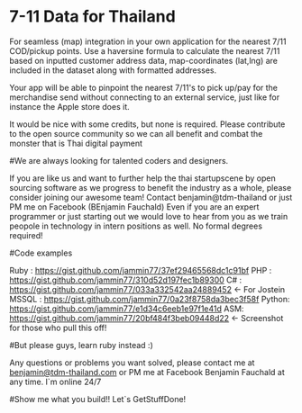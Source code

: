 # 7-11 Data for Thailand

For seamless (map) integration in your own application for the nearest 7/11 COD/pickup points.
Use a haversine formula to calculate the nearest 7/11 based on inputted customer address data, map-coordinates (lat,lng) are included in the dataset along with formatted addresses.

Your app will be able to pinpoint the nearest 7/11's to pick up/pay for the merchandise send without connecting to an external service, just like for instance the Apple store does it.


It would be nice with some credits, but none is required.
Please contribute to the open source community so we can all benefit and combat the monster that is Thai digital payment


#We are always looking for talented coders and designers. 

If you are like us and want to further help the thai startupscene by open sourcing software as we progress to benefit the industry as a whole, please consider joining our awesome team! Contact benjamin@tdm-thailand or just PM me on Facebook (BEnjamin Fauchald) Even if you are an expert programmer or just starting out we would love to hear from you as we train peopole in technology in intern positions as well. No formal degrees required!
 

#Code examples

Ruby  : https://gist.github.com/jammin77/37ef29465568dc1c91bf
PHP   : https://gist.github.com/jammin77/310d52d197fec1b89300
C#	  : https://gist.github.com/jammin77/033a332542aa24889452 <- For Jostein
MSSQL : https://gist.github.com/jammin77/0a23f8758da3bec3f58f
Python: https://gist.github.com/jammin77/e1d34c6eeb1e97f1e41d
ASM:    https://gist.github.com/jammin77/20bf484f3beb09448d22 <- Screenshot for those who pull this off!



#But please guys, learn ruby instead :)

Any questions or problems you want solved, please contact me at benjamin@tdm-thailand.com or PM me at Facebook Benjamin Fauchald at any time. I`m online 24/7 

#Show me what you build!! Let`s GetStuffDone!
